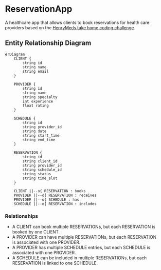 # ReservationApp
A healthcare app that allows clients to book reservations for health care providers based on the [HenryMeds take home coding challenge](https://henrymeds.notion.site/Reservation-Frontend-164fbd0f25034d05bf94da24d91af94c).

## Entity Relationship Diagram
```mermaid
erDiagram
    CLIENT {
        string id
        string name
        string email
    }

    PROVIDER {
        string id
        string name
        string specialty
        int experience
        float rating
    }

    SCHEDULE {
        string id
        string provider_id
        string date
        string start_time
        string end_time
    }

    RESERVATION {
        string id
        string client_id
        string provider_id
        string schedule_id
        string status
        string time_slot
    }

    CLIENT ||--o{ RESERVATION : books
    PROVIDER ||--o{ RESERVATION : receives
    PROVIDER ||--o{ SCHEDULE : has
    SCHEDULE ||--o{ RESERVATION : includes
```
### Relationships
* A CLIENT can book multiple RESERVATIONs, but each RESERVATION is booked by one CLIENT.
* A PROVIDER can have multiple RESERVATIONs, but each RESERVATION is associated with one PROVIDER.
* A PROVIDER has multiple SCHEDULE entries, but each SCHEDULE is associated with one PROVIDER.
* A SCHEDULE can be included in multiple RESERVATIONs, but each RESERVATION is linked to one SCHEDULE.
